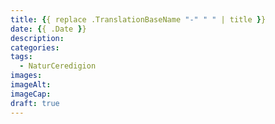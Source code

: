 ```yaml
---
title: {{ replace .TranslationBaseName "-" " " | title }}
date: {{ .Date }}
description: 
categories: 
tags: 
  - NaturCeredigion
images: 
imageAlt: 
imageCap: 
draft: true
---
```


